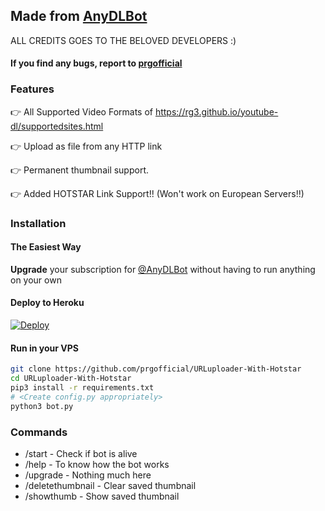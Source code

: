 ## Made from [AnyDLBot](https://telegram.dog/AnyDLBot)

ALL CREDITS GOES TO THE BELOVED DEVELOPERS :)

#### If you find any bugs, report to [prgofficial](https://telegram.dog/prgofficial)

### Features

👉 All Supported Video Formats of https://rg3.github.io/youtube-dl/supportedsites.html

👉 Upload as file from any HTTP link

👉 Permanent thumbnail support.

👉 Added HOTSTAR Link Support!!  (Won't work on European Servers!!)



### Installation

#### The Easiest Way

**Upgrade** your subscription for [@AnyDLBot](https://telegram.dog/AnyDLBot) without having to run anything on your own

#### Deploy to Heroku

[![Deploy](https://www.herokucdn.com/deploy/button.svg)](https://www.heroku.com/deploy?template=https://github.com/lawspotr/BOT_tdt)

#### Run in your VPS
```sh
git clone https://github.com/prgofficial/URLuploader-With-Hotstar
cd URLuploader-With-Hotstar
pip3 install -r requirements.txt
# <Create config.py appropriately>
python3 bot.py
```

### Commands

* /start             - Check if bot is alive
* /help              - To know how the bot works
* /upgrade           - Nothing much here
* /deletethumbnail   - Clear saved thumbnail
* /showthumb         - Show saved thumbnail
